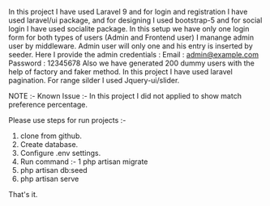 In this project I have used Laravel 9 and for login and registration I have used laravel/ui package, and for designing I used bootstrap-5 and for social login I have used socialite package.
In this setup we have only one login form for both types of users (Admin and Frontend user) I manange admin user by middleware. Admin user will only one and his entry is inserted by seeder. 
Here I provide the admin credentials :
Email : admin@example.com
Password : 12345678
Also we have generated 200 dummy users with the help of factory and faker method.
In this project I have used laravel pagination.
For range silder I used Jquery-ui/slider.

NOTE :- 
Known Issue :- In this project I did not applied to show match preference percentage.

Please use steps for run projects :- 
1. clone from github.
2. Create database.
3. Configure .env settings.
4. Run command :- 
 1 php artisan migrate
 2. php artisan db:seed
 3. php artisan serve

That's it.

